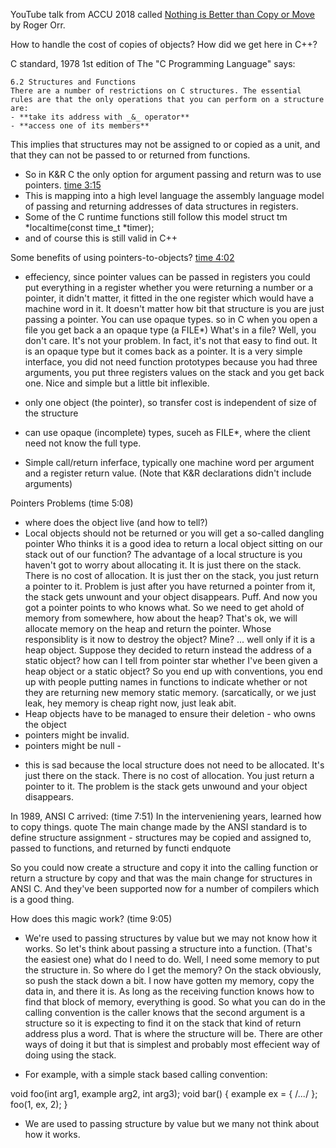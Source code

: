 

YouTube talk from ACCU 2018 called [Nothing is Better than Copy or Move](https://www.youtube.com/watch?v=-dc5vqt2tgA) by Roger Orr.

How to handle the cost of copies of objects?  How did we get here in C++?

C standard, 1978 1st edition of The "C Programming Language" says:

```
6.2 Structures and Functions
There are a number of restrictions on C structures. The essential rules are that the only operations that you can perform on a structure are:
- **take its address with _&_ operator**
- **access one of its members**
```

This implies that structures may not be assigned to or copied as a unit, and that they can not be passed to or returned from functions.

- So in K&R C the only option for argument passing and return was to use pointers.  [time 3:15](https://www.youtube.com/watch?v=-dc5vqt2tgA?t=03m15s) 
- This is mapping into a high level language the assembly language model of passing and returning addresses of data structures in registers.
- Some of the C runtime functions still follow this model  struct tm *localtime(const time_t  *timer);
- and of course this is still valid in C++

Some benefits of using pointers-to-objects?   [time 4:02](https://www.youtube.com/watch?v=-dc5vqt2tgA?t=04m02s)

- effeciency, since pointer values can be passed in registers
   you could put everything in a register whether you were returning a number or a pointer, it didn't matter, it fitted in the one register which would have a machine word in it. It doesn't matter how bit that structure is you are just passing a pointer. You can use opaque types. so in C when you open a file you get back a an opaque type (a FILE*)
   What's in a file? Well, you don't care. It's not your problem. In fact, it's not that easy to find out. It is an opaque type but it comes back as a pointer. It is a very simple interface, you did not need function prototypes because you had three arguments, you put three registers values on the stack and you get back one. Nice and simple but a little bit inflexible.
   
- only one object (the pointer), so transfer cost is independent of size of the structure
- can use opaque (incomplete) types, suceh as FILE*, where the client need not know the full type.
- Simple call/return inferface, typically one machine word per argument and a register return value. (Note that K&R declarations didn't include arguments)

Pointers Problems  (time 5:08)
- where does the object live (and how to tell?)
- Local objects should not be returned or you will get a so-called dangling pointer 
   Who thinks it is a good idea to return a local object sitting on our stack out of our function? The advantage of a local structure is you haven't got to worry about allocating it. It is just there on the stack. There is no cost of allocation. It is just ther on the stack, you just return a pointer to it. Problem is just after you have   returned a pointer from it, the stack gets unwount and your object disappears. Puff. And now you got a pointer points to who knows what.
   So we need to get ahold of memory from somewhere, how about the heap? That's ok, we will allocate memory on the heap and return the pointer.
   Whose responsiblity is it now to destroy the object?  Mine? ... well only if it is a heap object.  Suppose they decided to return instead the address of a static object?
   how can I tell from pointer star whether I've been given a heap object or a static object?  So you end up with conventions, you end up with people putting names in functions to indicate whether or not they are returning new memory static memory. (sarcatically, or we just leak, hey memory is cheap right now, just leak abit.
- Heap objects have to be managed to ensure their deletion - who owns the object
- pointers might be invalid.
- pointers might be null - 

* this is sad because the local structure does not need to be allocated. It's just there on the stack. There is no cost of allocation. You just return a pointer to it. The problem is the stack gets unwound and your object disappears.

In 1989, ANSI C arrived:    (time 7:51)
In the interveniening years, learned how to copy things.
quote
The main change made by the ANSI standard is to define structure assignment - structures may be copied and assigned to, passed to functions, and returned by functi
endquote

So you could now create a structure and copy it into the calling function or return a structure by copy and that was the main change for structures in ANSI C. And they've been supported now for a number of compilers which is a good thing.


How does this magic work?   (time 9:05)

- We're used to passing structures by value but we may not know how it works. 
    So let's think about passing a structure into a function. (That's the easiest one)  what do I need to do. Well, I need some memory to put the structure in. So where do I get the memory? On the stack obviously, so push the stack down a bit. I now have gotten my memory, copy the data in, and there it is. As long as the receiving function knows how to find that block of memory, everything is good.  So what you can do in the calling convention is the caller knows that the second argument is a structure so it is expecting to find it on the stack that kind of return address plus a word. That is where the structure will be. There are other ways of doing it but that is simplest and probably most effecient way of doing using the stack.

- For example, with a simple stack based calling convention:

void foo(int arg1, example arg2, int arg3);
void bar()
{
    example ex = { /*...*/ };
    foo(1, ex, 2);
}



- We are used to passing structure by value but we many not think about how it works.








